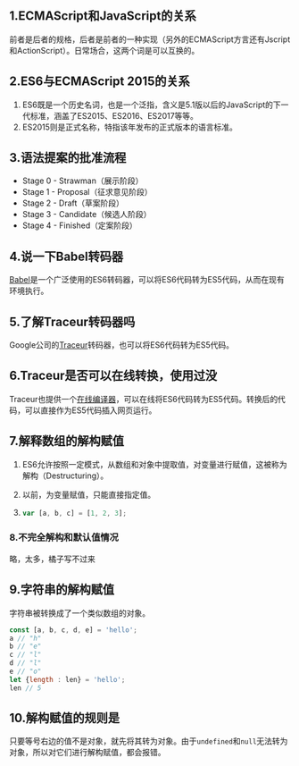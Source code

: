 ## 1.ECMAScript和JavaScript的关系

前者是后者的规格，后者是前者的一种实现（另外的ECMAScript方言还有Jscript和ActionScript）。日常场合，这两个词是可以互换的。

## 2.ES6与ECMAScript 2015的关系

1. ES6既是一个历史名词，也是一个泛指，含义是5.1版以后的JavaScript的下一代标准，涵盖了ES2015、ES2016、ES2017等等。
2. ES2015则是正式名称，特指该年发布的正式版本的语言标准。

## 3.语法提案的批准流程

- Stage 0 - Strawman（展示阶段）
- Stage 1 - Proposal（征求意见阶段）
- Stage 2 - Draft（草案阶段）
- Stage 3 - Candidate（候选人阶段）
- Stage 4 - Finished（定案阶段）

## 4.说一下Babel转码器

[Babel](https://babeljs.io/)是一个广泛使用的ES6转码器，可以将ES6代码转为ES5代码，从而在现有环境执行。

## 5.了解Traceur转码器吗

Google公司的[Traceur](https://github.com/google/traceur-compiler)转码器，也可以将ES6代码转为ES5代码。

## 6.Traceur是否可以在线转换，使用过没

Traceur也提供一个[在线编译器](http://google.github.io/traceur-compiler/demo/repl.html)，可以在线将ES6代码转为ES5代码。转换后的代码，可以直接作为ES5代码插入网页运行。

## 7.解释数组的解构赋值

1. ES6允许按照一定模式，从数组和对象中提取值，对变量进行赋值，这被称为解构（Destructuring）。

2. 以前，为变量赋值，只能直接指定值。

3. ```javascript
   var [a, b, c] = [1, 2, 3];
   ```

### 8.不完全解构和默认值情况

略，太多，橘子写不过来

## 9.字符串的解构赋值

字符串被转换成了一个类似数组的对象。

```javascript
const [a, b, c, d, e] = 'hello';
a // "h"
b // "e"
c // "l"
d // "l"
e // "o"
let {length : len} = 'hello';
len // 5
```

## 10.解构赋值的规则是

只要等号右边的值不是对象，就先将其转为对象。由于`undefined`和`null`无法转为对象，所以对它们进行解构赋值，都会报错。